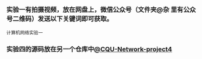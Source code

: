 ### 实验一有拍摄视频，放在网盘上，微信公众号（文件夹@杂 里有公众号二维码）发送以下关键词即可获取。
    计算机网络实验一
### 实验四的源码放在另一个仓库中[@CQU-Network-project4](https://github.com/atri45/CQU-Network-project4)